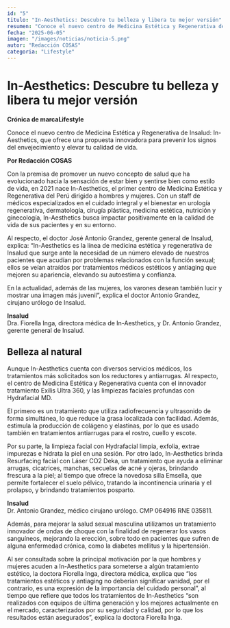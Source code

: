 ```yaml
---
id: "5"
titulo: "In-Aesthetics: Descubre tu belleza y libera tu mejor versión"
resumen: "Conoce el nuevo centro de Medicina Estética y Regenerativa de Insalud"
fecha: "2025-06-05"
imagen: "/images/noticias/noticia-5.png"
autor: "Redacción COSAS"
categoria: "Lifestyle"
---
```


# In-Aesthetics: Descubre tu belleza y libera tu mejor versión

**Crónica de marcaLifestyle**

Conoce el nuevo centro de Medicina Estética y Regenerativa de Insalud: In-Aesthetics, que ofrece una propuesta innovadora para prevenir los signos del envejecimiento y elevar tu calidad de vida.

**Por Redacción COSAS**

Con la premisa de promover un nuevo concepto de salud que ha evolucionado hacia la sensación de estar bien y sentirse bien como estilo de vida, en 2021 nace In-Aesthetics, el primer centro de Medicina Estética y Regenerativa del Perú dirigido a hombres y mujeres. Con un staff de médicos especializados en el cuidado integral y el bienestar en urología regenerativa, dermatología, cirugía plástica, medicina estética, nutrición y ginecología, In-Aesthetics busca impactar positivamente en la calidad de vida de sus pacientes y en su entorno.

Al respecto, el doctor José Antonio Grandez, gerente general de Insalud, explica: “In-Aesthetics es la línea de medicina estética y regenerativa de Insalud que surge ante la necesidad de un número elevado de nuestros pacientes que acudían por problemas relacionados con la función sexual; ellos se veían atraídos por tratamientos médicos estéticos y antiaging que mejoren su apariencia, elevando su autoestima y confianza.

En la actualidad, además de las mujeres, los varones desean también lucir y mostrar una imagen más juvenil”, explica el doctor Antonio Grandez, cirujano urólogo de Insalud.

**Insalud**  
Dra. Fiorella Inga, directora médica de In-Aesthetics, y Dr. Antonio Grandez, gerente general de Insalud.

## Belleza al natural

Aunque In-Aesthetics cuenta con diversos servicios médicos, los tratamientos más solicitados son los reductores y antiarrugas. Al respecto, el centro de Medicina Estética y Regenerativa cuenta con el innovador tratamiento Exilis Ultra 360, y las limpiezas faciales profundas con Hydrafacial MD.

El primero es un tratamiento que utiliza radiofrecuencia y ultrasonido de forma simultánea, lo que reduce la grasa localizada con facilidad. Además, estimula la producción de colágeno y elastinas, por lo que es usado también en tratamientos antiarrugas para el rostro, cuello y escote.

Por su parte, la limpieza facial con Hydrafacial limpia, exfolia, extrae impurezas e hidrata la piel en una sesión. Por otro lado, In-Aesthetics brinda Resurfacing facial con Láser CO2 Deka, un tratamiento que ayuda a eliminar arrugas,  cicatrices, manchas, secuelas de acné y ojeras, brindando frescura a la piel; al tiempo que ofrece la novedosa silla Emsella, que permite fortalecer el suelo pélvico, tratando la incontinencia urinaria y el prolapso, y brindando tratamientos posparto.

**Insalud**  
Dr. Antonio Grandez, médico cirujano urólogo. CMP 064916 RNE 035811.

Además, para mejorar la salud sexual masculina utilizamos un tratamiento innovador de ondas de choque con la finalidad de regenerar los vasos sanguíneos, mejorando la erección, sobre todo en pacientes que sufren de alguna enfermedad crónica, como la diabetes mellitus y la hipertensión.

Al ser consultada sobre la principal motivación por la que hombres y mujeres acuden a In-Aesthetics para someterse a algún tratamiento estético, la doctora Fiorella Inga, directora médica, explica que “los tratamientos estéticos y antiaging no deberían significar vanidad, por el contrario, es una expresión de la importancia del cuidado personal”, al tiempo que refiere que todos los tratamientos de In-Aesthetics “son realizados con equipos de última generación y los mejores actualmente en el mercado, caracterizados por su seguridad y calidad, por lo que los resultados están asegurados”, explica la doctora Fiorella Inga.
